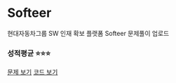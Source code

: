 # Softeer
현대자동차그룹 SW 인재 확보 플랫폼 Softeer 문제풀이 업로드

### 성적평균 ⭐⭐⭐
[문제 보기](https://softeer.ai/practice/info.do?idx=1&eid=389)
[코드 보기]()
